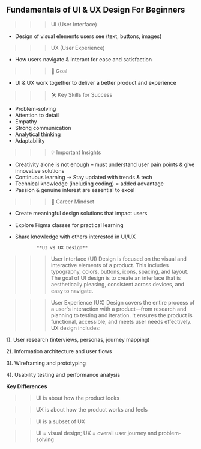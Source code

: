 ## Fundamentals of UI & UX Design For Beginners

 >>>UI (User Interface)

- Design of visual elements users see (text, buttons, images)

>>> UX (User Experience)

- How users navigate & interact for ease and satisfaction

>>> 🎯 Goal

- UI & UX work together to deliver a better product and experience

>>> 🛠 Key Skills for Success

- Problem-solving
- Attention to detail
- Empathy
- Strong communication
- Analytical thinking
- Adaptability

>>> 💡 Important Insights

- Creativity alone is not enough – must understand user pain points & give innovative solutions
- Continuous learning → Stay updated with trends & tech
- Technical knowledge (including coding) = added advantage
- Passion & genuine interest are essential to excel

>>> 💭 Career Mindset

- Create meaningful design solutions that impact users
- Explore Figma classes for practical learning
- Share knowledge with others interested in UI/UX


              **UI vs UX Design**

>>> User Interface (UI) Design is focused on the visual and interactive elements of a product. This includes typography, colors, buttons, icons, spacing, and      layout. The goal of UI design is to create an interface that is aesthetically pleasing, consistent across devices, and easy to navigate.

>>> User Experience (UX) Design covers the entire process of a user's interaction with a product—from research and planning to testing and iteration. It ensures the product is functional, accessible, and meets user needs effectively. UX design includes:

1). User research (interviews, personas, journey mapping)

2). Information architecture and user flows

3). Wireframing and prototyping

4). Usability testing and performance analysis


   **Key Differences**

>>UI is about how the product looks

>>UX is about how the product works and feels

>>UI is a subset of UX

>>UI = visual design; UX = overall user journey and problem-solving
